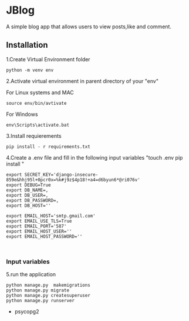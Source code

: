 # JBlog
A simple blog app that allows users to view posts,like  and comment.


## Installation
1.Create Virtual Environment folder

```
python -m venv env
```

2.Activate virtual environment in parent directory of your "env"

For Linux systems and MAC

```
source env/bin/avtivate
```

For Windows

```
env\Scripts\activate.bat
```

3.Install requierements
```
pip install - r requirements.txt
```

4.Create a .env file and fill in  the following input variables
"touch .env
pip install 
"
```
export SECRET_KEY='django-insecure-859e&hhj95l+0pcr0x=%k#j9z$4p18!+a4=d6byun6*@ri076v'
export DEBUG=True
export DB_NAME=,
export DB_USER=,
export DB_PASSWORD=,
export DB_HOST=''

export EMAIL_HOST='smtp.gmail.com'
export EMAIL_USE_TLS=True
export EMAIL_PORT='587'
export EMAIL_HOST_USER=''
export EMAIL_HOST_PASSWORD=''



``` 

### Input variables

5.run the application
```
python manage.py  makemigrations
python manage.py migrate
python manage.py createsuperuser 
python manage.py runserver
```
* psycopg2

